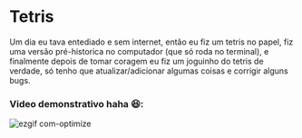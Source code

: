 # Tetris
Um dia eu tava entediado e sem internet, então eu fiz um tetris no papel, fiz uma versão pré-historica no computador (que só roda no terminal), 
e finalmente depois de tomar coragem eu fiz um joguinho do tetris de verdade, só tenho que atualizar/adicionar algumas coisas e corrigir alguns bugs.

### Video demonstrativo haha 😆:

![ezgif com-optimize](https://user-images.githubusercontent.com/96353013/229895466-544be0b6-26a9-4f04-9e21-27b146ab4e40.gif)
